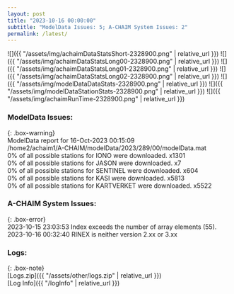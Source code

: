 ```yaml
---
layout: post
title: "2023-10-16 00:00:00"
subtitle: "ModelData Issues: 5; A-CHAIM System Issues: 2"
permalink: /latest/
---
```


![]({{ "/assets/img/achaimDataStatsShort-2328900.png" | relative_url }})
![]({{ "/assets/img/achaimDataStatsLong00-2328900.png" | relative_url }})
![]({{ "/assets/img/achaimDataStatsLong01-2328900.png" | relative_url }})
![]({{ "/assets/img/achaimDataStatsLong02-2328900.png" | relative_url }})
![]({{ "/assets/img/modelDataDataStats-2328900.png" | relative_url }})
![]({{ "/assets/img/modelDataStationStats-2328900.png" | relative_url }})
![]({{ "/assets/img/achaimRunTime-2328900.png" | relative_url }})


### ModelData Issues:  
  
{: .box-warning}  
 ModelData report for 16-Oct-2023 00:15:09   
 /home2/achaim1/A-CHAIM/modelData/2023/289/00/modelData.mat   
 0% of all possible stations for IONO were downloaded. x1301   
 0% of all possible stations for JASON were downloaded. x7   
 0% of all possible stations for SENTINEL were downloaded. x604   
 0% of all possible stations for KASI were downloaded. x5813   
 0% of all possible stations for KARTVERKET were downloaded. x5522   
  
### A-CHAIM System Issues:  
  
{: .box-error}  
2023-10-15 23:03:53 Index exceeds the number of array elements (55).  
2023-10-16 00:32:40 RINEX is neither version 2.xx or 3.xx  

### Logs:  
  
{: .box-note}  
[Logs.zip]({{ "/assets/other/logs.zip" | relative_url }})  
[Log Info]({{ "/logInfo" | relative_url }})  
